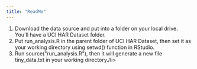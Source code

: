 ```yaml
---
title: "ReadMe"
---
```


<ol>
  <li>Download the data source and put into a folder on your local drive. You'll have a UCI HAR Dataset  folder.</li>
  <li>Put run_analysis.R in the parent folder of UCI HAR Dataset, then set it as your working directory using setwd() function in RStudio.</li>
  <li>Run source("run_analysis.R"), then it will generate a new file tiny_data.txt in your working directory./li>
</ol>

